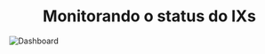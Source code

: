 <h1 align="center"> Monitorando o status do IXs </h1>

![Dashboard](https://user-images.githubusercontent.com/60305462/162094385-d89f4cca-a3f9-4252-887e-68b255576ea2.jpg)
